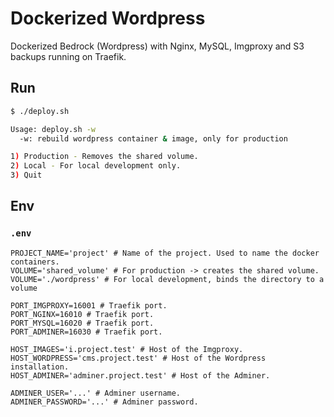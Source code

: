 # Dockerized Wordpress
Dockerized Bedrock (Wordpress) with Nginx, MySQL, Imgproxy and S3 backups running on Traefik.

## Run

```bash
$ ./deploy.sh

Usage: deploy.sh -w
  -w: rebuild wordpress container & image, only for production

1) Production - Removes the shared volume.
2) Local - For local development only.
3) Quit
```

## Env

### `.env`

```.env
PROJECT_NAME='project' # Name of the project. Used to name the docker containers.
VOLUME='shared_volume' # For production -> creates the shared volume.
VOLUME='./wordpress' # For local development, binds the directory to a volume

PORT_IMGPROXY=16001 # Traefik port.
PORT_NGINX=16010 # Traefik port.
PORT_MYSQL=16020 # Traefik port.
PORT_ADMINER=16030 # Traefik port.

HOST_IMAGES='i.project.test' # Host of the Imgproxy.
HOST_WORDPRESS='cms.project.test' # Host of the Wordpress installation.
HOST_ADMINER='adminer.project.test' # Host of the Adminer.

ADMINER_USER='...' # Adminer username.
ADMINER_PASSWORD='...' # Adminer password.
```